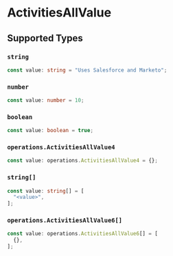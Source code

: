 # ActivitiesAllValue


## Supported Types

### `string`

```typescript
const value: string = "Uses Salesforce and Marketo";
```

### `number`

```typescript
const value: number = 10;
```

### `boolean`

```typescript
const value: boolean = true;
```

### `operations.ActivitiesAllValue4`

```typescript
const value: operations.ActivitiesAllValue4 = {};
```

### `string[]`

```typescript
const value: string[] = [
  "<value>",
];
```

### `operations.ActivitiesAllValue6[]`

```typescript
const value: operations.ActivitiesAllValue6[] = [
  {},
];
```


